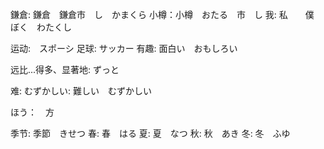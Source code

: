 鎌倉: 鎌倉　鎌倉市　し　かまくら
小樽：小樽　おたる　市　し
我: 私　　僕　ぼく　わたくし


运动:　スポーシ
足球: サッカー
有趣: 面白い　おもしろい

远比...得多、显著地: ずっと

难: むずかしい: 難しい　むずかしい

ほう：　方

季节:  季節　きせつ
春: 春　はる
夏: 夏　なつ
秋: 秋　あき
冬: 冬　ふゆ
